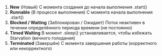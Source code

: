 1. **New** (Новый)
	С момента создания до начала выполнения .start()
2. **Runnable** (В процессе выполнения)
	С момента начала выполнения .start()
3. **Blocked / Waiting** (Заблокирован / Ожидает)
	Поток неактивен в течении определённого периода времени (не постоянно)
4. **Timed Waiting** 
	В момент .sleep() устанавливается, чтобы избежать Starvation (вечного голодания)
5. **Terminated** (Завершён)
	С момента завершения работы (корректного или некорректного)

